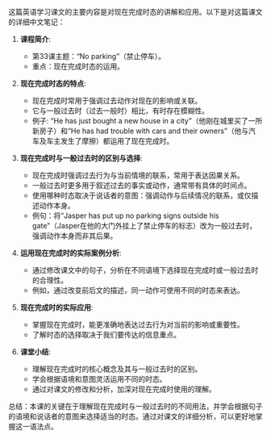 这篇英语学习课文的主要内容是对现在完成时态的讲解和应用。以下是对这篇课文的详细中文笔记：

1. **课程简介**:
   - 第33课主题：“No parking”（禁止停车）。
   - 重点：现在完成时态的运用。

2. **现在完成时态的特点**:
   - 现在完成时常用于强调过去动作对现在的影响或关联。
   - 它与一般过去时（过去一般时）相比，有时存在模糊性。
   - 例子: “He has just bought a new house in a city”（他刚在城里买了一所新房子）和“He has had trouble with cars and their owners”（他与汽车及车主发生了摩擦）都运用了现在完成时。

3. **现在完成时与一般过去时的区别与选择**:
   - 现在完成时强调过去行为与当前情境的联系，常用于表达因果关系。
   - 一般过去时更多用于叙述过去的事实或动作，通常带有具体的时间点。
   - 使用哪种时态取决于说话者的意图：强调动作与后续情况的联系，或仅描述动作本身。
   - 例句：将“Jasper has put up no parking signs outside his gate”（Jasper在他的大门外挂上了禁止停车的标志）改为一般过去时，强调动作本身而非其后果。

4. **运用现在完成时的实际案例分析**:
   - 通过修改课文中的句子，分析在不同语境下选择现在完成时或一般过去时的合理性。
   - 例如，通过改变前后文的描述，同一动作可使用不同的时态来表达。

5. **现在完成时的实际应用**:
   - 掌握现在完成时，能更准确地表达过去行为对当前的影响或重要性。
   - 了解时态的选择取决于我们要传达的信息重点。

6. **课堂小结**:
   - 理解现在完成时的核心概念及其与一般过去时的区别。
   - 学会根据语境和意图灵活运用不同的时态。
   - 通过对课文的修改和分析，加深对现在完成时使用的理解。

总结：本课的关键在于理解现在完成时与一般过去时的不同用法，并学会根据句子的语境和说话者的意图来选择适当的时态。通过对课文的详细分析，可以更好地掌握这一语法点。